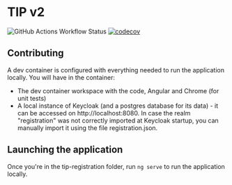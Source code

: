 # TIP v2

![GitHub Actions Workflow Status](https://img.shields.io/github/actions/workflow/status/jcamerico/tipv2/frontend.yml?branch=main) [![codecov](https://codecov.io/gh/jcamerico/tipv2/graph/badge.svg?token=FAK02FKYS2)](https://codecov.io/gh/jcamerico/tipv2)

## Contributing
A dev container is configured with everything needed to run the application locally. You will have in the container:
* The dev container workspace with the code, Angular and Chrome (for unit tests)
* A local instance of Keycloak (and a postgres database for its data) - it can be accessed on http://localhost:8080. In case the realm "registration" was not correctly imported at Keycloak startup, you can manually import it using the file registration.json.

## Launching the application
Once you're in the tip-registration folder, run `ng serve` to run the application locally.

